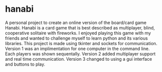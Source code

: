 # hanabi
A personal project to create an online version of the board/card game Hanabi. 
Hanabi is a card game that is best described as multiplayer, blind, cooperative solitaire with fireworks.
I enjoyed playing this game with my friends and wanted to challenge myself to learn python and its various libraries.
This project is made using tkinter and sockets for communication.
Version 1 was an implimentation for one computer in the command line. Each players was shown sequentally.
Version 2 added multiplayer support and real time communication.
Version 3 changed to using a gui interface and buttons to play.
